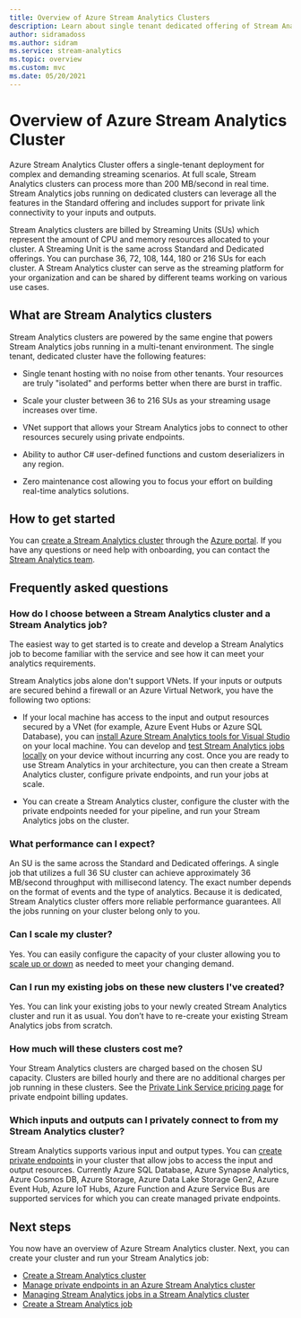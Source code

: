 ```yaml
---
title: Overview of Azure Stream Analytics Clusters
description: Learn about single tenant dedicated offering of Stream Analytics Cluster.
author: sidramadoss
ms.author: sidram
ms.service: stream-analytics
ms.topic: overview
ms.custom: mvc
ms.date: 05/20/2021
---
```


# Overview of Azure Stream Analytics Cluster

Azure Stream Analytics Cluster offers a single-tenant deployment for complex and demanding streaming scenarios. At full scale, Stream Analytics clusters can process more than 200 MB/second in real time. Stream Analytics jobs running on dedicated clusters can leverage all the features in the Standard offering and includes support for private link connectivity to your inputs and outputs.

Stream Analytics clusters are billed by Streaming Units (SUs) which represent the amount of CPU and memory resources allocated to your cluster. A Streaming Unit is the same across Standard and Dedicated offerings. You can purchase 36, 72, 108, 144, 180 or 216 SUs for each cluster. A Stream Analytics cluster can serve as the streaming platform for your organization and can be shared by different teams working on various use cases.

## What are Stream Analytics clusters

Stream Analytics clusters are powered by the same engine that powers Stream Analytics jobs running in a multi-tenant environment. The single tenant, dedicated cluster have the following features:

* Single tenant hosting with no noise from other tenants. Your resources are truly "isolated" and performs better when there are burst in traffic.

* Scale your cluster between 36 to 216 SUs as your streaming usage increases over time.

* VNet support that allows your Stream Analytics jobs to connect to other resources securely using private endpoints.

* Ability to author C# user-defined functions and custom deserializers in any region.

* Zero maintenance cost allowing you to focus your effort on building real-time analytics solutions.

## How to get started

You can [create a Stream Analytics cluster](create-cluster.md) through the [Azure portal](https://aka.ms/asaclustercreateportal). If you have any questions or need help with onboarding, you can contact the [Stream Analytics team](mailto:askasa@microsoft.com).

## Frequently asked questions

### How do I choose between a Stream Analytics cluster and a Stream Analytics job?

The easiest way to get started is to create and develop a Stream Analytics job to become familiar with the service and see how it can meet your analytics requirements.

Stream Analytics jobs alone don't support VNets. If your inputs or outputs are secured behind a firewall or an Azure Virtual Network, you have the following two options:

* If your local machine has access to the input and output resources secured by a VNet (for example, Azure Event Hubs or Azure SQL Database), you can [install Azure Stream Analytics tools for Visual Studio](stream-analytics-tools-for-visual-studio-install.md) on your local machine. You can develop and [test Stream Analytics jobs locally](stream-analytics-live-data-local-testing.md) on your device without incurring any cost. Once you are ready to use Stream Analytics in your architecture, you can then create a Stream Analytics cluster, configure private endpoints, and run your jobs at scale.

* You can create a Stream Analytics cluster, configure the cluster with the private endpoints needed for your pipeline, and run your Stream Analytics jobs on the cluster.

### What performance can I expect?

An SU is the same across the Standard and Dedicated offerings. A single job that utilizes a full 36 SU cluster can achieve approximately 36 MB/second throughput with millisecond latency. The exact number depends on the format of events and the type of analytics. Because it is dedicated, Stream Analytics cluster offers more reliable performance guarantees. All the jobs running on your cluster belong only to you.

### Can I scale my cluster?

Yes. You can easily configure the capacity of your cluster allowing you to [scale up or down](scale-cluster.md) as needed to meet your changing demand.

### Can I run my existing jobs on these new clusters I've created?

Yes. You can link your existing jobs to your newly created Stream Analytics cluster and run it as usual. You don’t have to re-create your existing Stream Analytics jobs from scratch.

### How much will these clusters cost me?

Your Stream Analytics clusters are charged based on the chosen SU capacity. Clusters are billed hourly and there are no additional charges per job running in these clusters. See the [Private Link Service pricing page](https://azure.microsoft.com/pricing/details/private-link/) for private endpoint billing updates.

### Which inputs and outputs can I privately connect to from my Stream Analytics cluster?

Stream Analytics supports various input and output types. You can [create private endpoints](private-endpoints.md) in your cluster that allow jobs to access the input and output resources. Currently Azure SQL Database, Azure Synapse Analytics, Azure Cosmos DB, Azure Storage, Azure Data Lake Storage Gen2, Azure Event Hub, Azure IoT Hubs, Azure Function and Azure Service Bus are supported services for which you can create managed private endpoints. 

## Next steps

You now have an overview of Azure Stream Analytics cluster. Next, you can create your cluster and run your Stream Analytics job: 

* [Create a Stream Analytics cluster](create-cluster.md)
* [Manage private endpoints in an Azure Stream Analytics cluster](private-endpoints.md)
* [Managing Stream Analytics jobs in a Stream Analytics cluster](manage-jobs-cluster.md)
* [Create a Stream Analytics job](stream-analytics-quick-create-portal.md)
